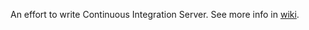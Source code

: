 An effort to write Continuous Integration Server.
See more info in [wiki](https://github.com/RostakaGmfun/sci/wiki).

